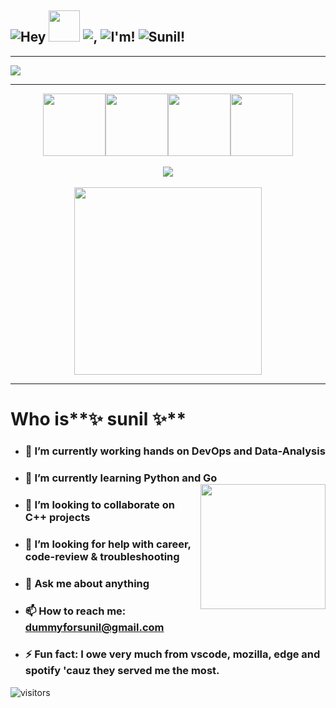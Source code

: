 ## ![Hey](https://lun-eu.icons8.com/a/STAMXkxrwUOA5PrPYL2sBg/SzFZwAcEE0S4CW8JWlMwcg/Hey.png)  <img src="https://github.com/TheDudeThatCode/TheDudeThatCode/blob/master/Assets/Hi.gif?raw=true" width="50px"> ![,](https://lun-eu.icons8.com/a/STAMXkxrwUOA5PrPYL2sBg/XaCEvJgoeU-w3thVU_fCZw/%2C.png) ![I'm!](https://lun-eu.icons8.com/a/STAMXkxrwUOA5PrPYL2sBg/NOEqYcCGoEiLyERhdDPVSQ/I%27m.png)  ![Sunil!](https://lun-eu.icons8.com/a/STAMXkxrwUOA5PrPYL2sBg/v32P7XWFU06-ZatzVVIbSQ/Sunil%20Shukla.png)
---
<img align='center' src='https://lun-eu.icons8.com/a/STAMXkxrwUOA5PrPYL2sBg/1Ov1b9Mo3UCpzjQcXUx2sQ/Image.png'>

---

<p align="center">
  <img src="https://i.giphy.com/media/IdyAQJVN2kVPNUrojM/200.webp" width="100"><img src="https://i.giphy.com/media/KzJkzjggfGN5Py6nkT/200.webp" width="100"><img src="https://i.giphy.com/media/LMt9638dO8dftAjtco/200.webp" width="100"><img src="https://media3.giphy.com/media/ln7z2eWriiQAllfVcn/200w.webp" width="100"><br><br>
  <img src="https://camo.githubusercontent.com/936a08778c7e4885053d148c07bbd2339dfbdd80/68747470733a2f2f6665726f73732e6e65742f782f6e6f6465322e676966" /><br><br>
  <img align="center" src="https://little.kylerconway.com/images/golang-what.gif" width="300">
</p>

---

# Who is**✨ sunil ✨** 
 - ### 🔭 I’m currently working hands on DevOps and Data-Analysis
 - ### 🌱 I’m currently learning Python and Go <img align='right' src='https://user-images.githubusercontent.com/5713670/87202985-820dcb80-c2b6-11ea-9f56-7ec461c497c3.gif' width='200'>
 - ### 👯 I’m looking to collaborate on C++ projects
 - ### 🤔 I’m looking for help with career, code-review & troubleshooting
 - ### 💬 Ask me about anything
 - ### 📫 How to reach me: [dummyforsunil@gmail.com](mailto:dummyforsunil@gmail.com)
 - ### ⚡ Fun fact: I owe very much from **vscode**, **mozilla**, **edge** and **spotify** 'cauz they served me the most.

 ![visitors](https://visitor-badge.laobi.icu/badge?page_id=qunil.qunil)

